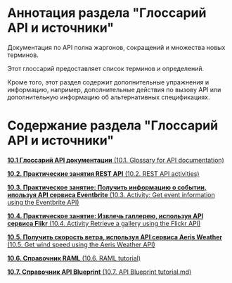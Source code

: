 # Аннотация раздела "Глоссарий API и источники"

Документация по API полна жаргонов, сокращений и множества новых терминов.

Этот глоссарий предоставляет список терминов и определений.

Кроме того, этот раздел содержит дополнительные упражнения и информацию, например, дополнительные действия по вызову API или дополнительную информацию об альтернативных спецификациях.

# Содержание раздела "Глоссарий API и источники"

[**10.1 Глоссарий API документации** (10.1. Glossary for API documentation)](https://github.com/Starkovden/Documenting_APIs/blob/master/10.%20API%20glossary%20and%20Resourses/10.1.%20Glossary%20for%20API%20documentation.md)

[**10.2. Практические занятия REST API** (10.2. REST API activities)](https://github.com/Starkovden/Documenting_APIs/blob/master/10.%20API%20glossary%20and%20Resourses/10.2.%20REST%20API%20activities.md)

[**10.3. Практическое занятие: Получить информацию о событии, ипользуя API сервиса Eventbrite** (10.3. Activity: Get event information using the Eventbrite API)](https://github.com/Starkovden/Documenting_APIs/blob/master/10.%20API%20glossary%20and%20Resourses/10.3.%20Activity%20Get%20event%20information%20using%20the%20Eventbrite%20API.md)

[**10.4. Практическое занятие: Извлечь галлерею, используя API сервиса Flikr** (10.4. Activity Retrieve a gallery using the Flickr API)](https://github.com/Starkovden/Documenting_APIs/blob/master/10.%20API%20glossary%20and%20Resourses/10.4.%20Activity%20Retrieve%20a%20gallery%20using%20the%20Flickr%20API.md)

[**10.5. Получить скорость ветра, используя API сервиса Aeris Weather** (10.5. Get wind speed using the Aeris Weather API)](https://github.com/Starkovden/Documenting_APIs/blob/master/10.%20API%20glossary%20and%20Resourses/10.5.%20Get%20wind%20speed%20using%20the%20Aeris%20Weather%20API.md)

[**10.6. Справочник RAML** (10.6. RAML tutorial)](https://github.com/Starkovden/Documenting_APIs/blob/master/10.%20API%20glossary%20and%20Resourses/10.6.%20RAML%20tutorial.md)

[**10.7. Справочник API Blueprint** (10.7. API Blueprint tutorial.md)](https://github.com/Starkovden/Documenting_APIs/blob/master/10.%20API%20glossary%20and%20Resourses/10.7.%20API%20Blueprint%20tutorial.md)
